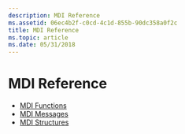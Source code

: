 ```yaml
---
description: MDI Reference
ms.assetid: 06ec4b2f-c0cd-4c1d-855b-90dc358a0f2c
title: MDI Reference
ms.topic: article
ms.date: 05/31/2018
---
```


# MDI Reference

-   [MDI Functions](multiple-document-interface-functions.md)
-   [MDI Messages](multiple-document-interface-messages.md)
-   [MDI Structures](multiple-document-interface-structures.md)

 

 




